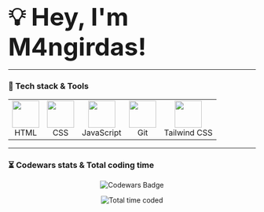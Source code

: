 <h3 align="left"><strong><span style="font-size: 50px;">💡 Hey, I'm M4ngirdas!</span></strong></h3>

---

### 🚀 Tech stack & Tools  
<table align="center">
  <tr>
    <td align="center"><img src="https://img.icons8.com/color/48/000000/html-5.png" width="55" height="55"/><br>HTML</td>
    <td align="center"><img src="https://img.icons8.com/color/48/000000/css3.png" width="55" height="55"/><br>CSS</td>
    <td align="center"><img src="https://img.icons8.com/color/48/000000/javascript.png" width="55" height="55"/><br>JavaScript</td>
    <td align="center"><img src="https://img.icons8.com/ios-filled/50/F05033/git.png" width="55" height="55"/><br>Git</td>
    <td align="center"><img src="https://img.icons8.com/color/48/tailwindcss.png" width="55" height="55"/><br>Tailwind CSS</td>
  </tr>
</table>



---
 
### ⏳ Codewars stats & Total coding time
<p align="center">
  <img src="https://www.codewars.com/users/M4ngirdas/badges/large" alt="Codewars Badge">
</p>
<p align="center">
  <img src="https://wakatime.com/badge/user/227c609a-e3b1-47b1-8e8f-7e368c0b34e6.svg?style=for-the-badge&color=blue" alt="Total time coded"/>
</p>
